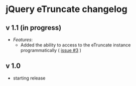 jQuery eTruncate changelog
==========================

v 1.1 (in progress)
-------------------

  - *Features*:	
    - Added the ability to access to the eTruncate instance programmatically ( [issue #3](https://github.com/Oryzone/eTruncate/issues#issue/3) )

v 1.0
-----
  
  - starting release